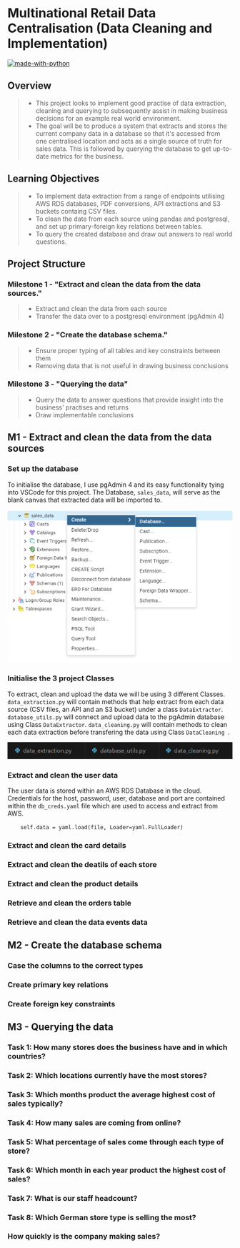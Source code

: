 # Multinational Retail Data Centralisation (Data Cleaning and Implementation)

[![made-with-python](https://img.shields.io/badge/Made%20with-Python-1f425f.svg)](https://www.python.org/)

## Overview 
> - This project looks to implement good practise of data extraction, cleaning and querying to subsequently assist in making business decisions for an example real world environment.
> - The goal will be to produce a system that extracts and stores the current company data in a database so that it's accessed from one centralised location and acts as a single source of truth for sales data. This is followed by querying the database to get up-to-date metrics for the business.

## Learning Objectives
> - To implement data extraction from a range of endpoints utilising AWS RDS databases, PDF conversions, API extractions and S3 buckets containg CSV files.
> - To clean the date from each source using pandas and postgresql, and set up primary-foreign key relations between tables.
> - To query the created database and draw out answers to real world questions.

## Project Structure

### Milestone 1 - "Extract and clean the data from the data sources."
> - Extract and clean the data from each source
> - Transfer the data over to a postgresql environment (pgAdmin 4)

### Milestone 2 - "Create the database schema."
> - Ensure proper typing of all tables and key constraints between them
> - Removing data that is not useful in drawing business conclusions

### Milestone 3 - "Querying the data"
> - Query the data to answer questions that provide insight into the business' practises and returns
> - Draw implementable conclusions

## M1 - Extract and clean the data from the data sources

### Set up the database

To initialise the database, I use pgAdmin 4 and its easy functionality tying into VSCode for this project. The Database, ```sales_data```, will serve as the blank canvas that extracted data will be imported to. 

![InitialiseDatabase](/images/setting_up_database.png)

### Initialise the 3 project Classes

To extract, clean and upload the data we will be using 3 different Classes. ```data_extraction.py``` will contain methods that help extract from each data source (CSV files, an API and an S3 bucket) under a class ```DataExtractor```. ```database_utils.py``` will connect and upload data to the pgAdmin database using Class ```DataExtractor```. ```data_cleaning.py``` will contain methods to clean each data extraction before transfering the data using Class ```DataCleaning ```.

![ThreeClasses](/images/three_classes.png)

### Extract and clean the user data

The user data is stored within an AWS RDS Database in the cloud. Credentials for the host, password, user, database and port are contained within the ```db_creds.yaml``` file which are used to access and extract from AWS. 

```with open('db_creds.yaml', 'r') as file:
    self.data = yaml.load(file, Loader=yaml.FullLoader)
```

### Extract and clean the card details

### Extract and clean the deatils of each store

### Extract and clean the product details

### Retrieve and clean the orders table

### Retrieve and clean the data events data



## M2 - Create the database schema

### Case the columns to the correct types

### Create primary key relations

### Create foreign key constraints



## M3 - Querying the data

### Task 1: How many stores does the business have and in which countries?

### Task 2: Which locations currently have the most stores?

### Task 3: Which months product the average highest cost of sales typically?

### Task 4: How many sales are coming from online?

### Task 5: What percentage of sales come through each type of store?

### Task 6: Which month in each year product the highest cost of sales?

### Task 7: What is our staff headcount?

### Task 8: Which German store type is selling the most?

### How quickly is the company making sales?